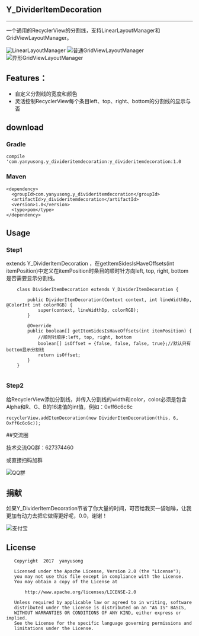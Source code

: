 ## Y_DividerItemDecoration 
- - - - -
一个通用的RecyclerView的分割线，支持LinearLayoutManager和GridViewLayoutManager。

![LinearLayoutManager](http://ofc92njab.bkt.clouddn.com/Screenshot_2017-04-10-14-02-17.png?imageView2/0/w/500/h/1000/format/jpg/q/75|imageslim)  ![普通GridViewLayoutManager](http://ofc92njab.bkt.clouddn.com/Screenshot_2017-04-10-14-02-30.png?imageView2/0/w/500/h/1000/format/jpg/q/75|imageslim) ![异形GridViewLayoutManager](http://ofc92njab.bkt.clouddn.com/Screenshot_2017-04-10-14-02-39.png?imageView2/0/w/500/h/1000/format/jpg/q/75|imageslim)
## Features：
* 自定义分割线的宽度和颜色
* 灵活控制RecyclerView每个条目left、top、right、bottom的分割线的显示与否

## download

### Gradle

```
compile 'com.yanyusong.y_divideritemdecoration:y_divideritemdecoration:1.0
```

### Maven

```
<dependency>
  <groupId>com.yanyusong.y_divideritemdecoration</groupId>
  <artifactId>y_divideritemdecoration</artifactId>
  <version>1.0</version>
  <type>pom</type>
</dependency>
```

## Usage

### Step1

extends  Y\_DividerItemDecoration ，在getItemSidesIsHaveOffsets(int itemPosition)中定义在itemPosition时条目的顺时针方向left, top, right, bottom是否需要显示分割线。

```
    class DividerItemDecoration extends Y_DividerItemDecoration {

        public DividerItemDecoration(Context context, int lineWidthDp, @ColorInt int colorRGB) {
            super(context, lineWidthDp, colorRGB);
        }

        @Override
        public boolean[] getItemSidesIsHaveOffsets(int itemPosition) {
            //顺时针顺序:left, top, right, bottom
            boolean[] isOffset = {false, false, false, true};//默认只有bottom显示分割线
            return isOffset;
        }
    }
    
```
    
### Step2

给RecyclerView添加分割线，并传入分割线的width和color，color必须是包含Alpha和R、G、B的16进值的int值，例如：0xff6c6c6c

```
recyclerView.addItemDecoration(new DividerItemDecoration(this, 6, 0xff6c6c6c));

```

##交流圈

技术交流QQ群：627374460

或直接扫码加群

![QQ群](http://ofc92njab.bkt.clouddn.com/temp_qrcode_share_627374460.png?imageView2/0/w/500/h/1000/format/jpg/q/75|imageslim)

## 捐献

如果Y_DividerItemDecoration节省了你大量的时间，可否给我买一袋咖啡，让我更加有动力去把它做得更好呢，0.0，谢谢！

![支付宝](http://ofc92njab.bkt.clouddn.com/1491803495015.jpg?imageView2/0/w/500/h/1000/format/jpg/q/75|imageslim)

## License

```
   Copyright  2017  yanyusong
   
   Licensed under the Apache License, Version 2.0 (the "License");
   you may not use this file except in compliance with the License.
   You may obtain a copy of the License at

       http://www.apache.org/licenses/LICENSE-2.0

   Unless required by applicable law or agreed to in writing, software
   distributed under the License is distributed on an "AS IS" BASIS,
   WITHOUT WARRANTIES OR CONDITIONS OF ANY KIND, either express or implied.
   See the License for the specific language governing permissions and
   limitations under the License.
```


